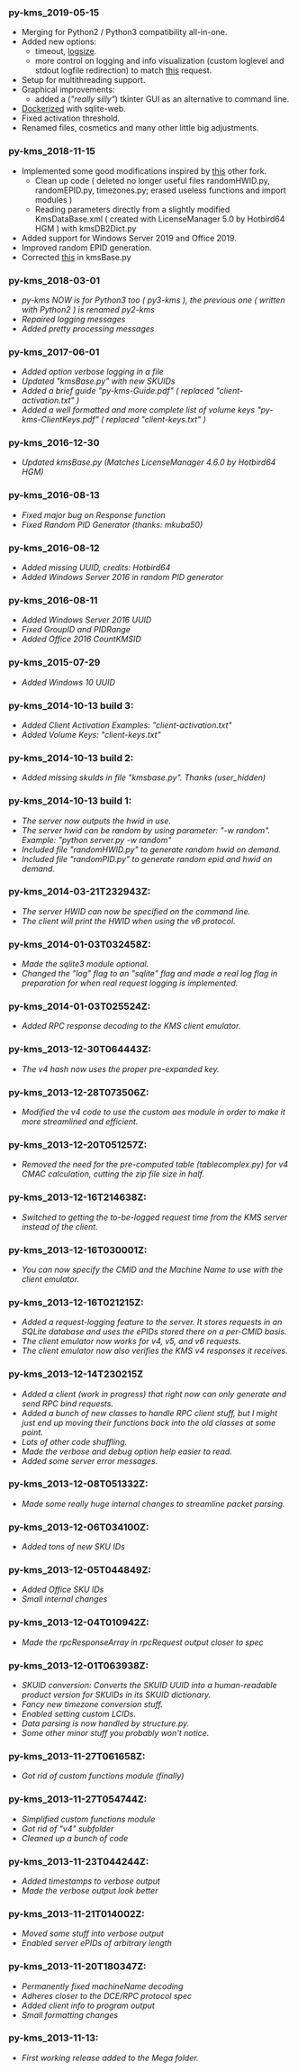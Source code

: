 ### py-kms_2019-05-15
- Merging for Python2 / Python3 compatibility all-in-one.
- Added new options: 
    - timeout, [logsize](https://github.com/SystemRage/py-kms/pull/21).
    - more control on logging and info visualization (custom loglevel and stdout logfile redirection) to match [this](https://github.com/SystemRage/py-kms/issues/22) request.
- Setup for multithreading support.
- Graphical improvements:
    - added a (_"really silly"_) tkinter GUI as an alternative to command line.
- [Dockerized](https://github.com/SystemRage/py-kms/pull/20) with sqlite-web. 
- Fixed activation threshold.
- Renamed files, cosmetics and many other little big adjustments.

### py-kms_2018-11-15
 - Implemented some good modifications inspired by [this](https://github.com/ThunderEX/py-kms) other fork.
 	- Clean up code ( deleted no longer useful files randomHWID.py, randomEPID.py, timezones.py;
			erased useless functions and import modules )
	- Reading parameters directly from a slightly modified KmsDataBase.xml ( created with LicenseManager 5.0 by Hotbird64 HGM ) with kmsDB2Dict.py
- Added support for Windows Server 2019 and Office 2019.
- Improved random EPID generation.
- Corrected [this](https://github.com/SystemRage/py-kms/issues/8) in kmsBase.py

### py-kms_2018-03-01
 - *py-kms NOW is for Python3 too ( py3-kms ), the previous one ( written with Python2 ) is renamed py2-kms*
 - *Repaired logging messages*
 - *Added pretty processing messages*
 
### py-kms_2017-06-01
 - *Added option verbose logging in a file*
 - *Updated "kmsBase.py" with new SKUIDs*
 - *Added a brief guide "py-kms-Guide.pdf" ( replaced "client-activation.txt" )*
 - *Added a well formatted and more complete list of volume keys "py-kms-ClientKeys.pdf" ( replaced "client-keys.txt" )*

### py-kms_2016-12-30
 - *Updated kmsBase.py (Matches LicenseManager 4.6.0 by Hotbird64 HGM)*

### py-kms_2016-08-13
 - *Fixed major bug on Response function*
 - *Fixed Random PID Generator (thanks: mkuba50)*

### py-kms_2016-08-12
 - *Added missing UUID, credits: Hotbird64*
 - *Added Windows Server 2016 in random PID generator*
		
### py-kms_2016-08-11
 - *Added Windows Server 2016 UUID*
 - *Fixed GroupID and PIDRange*
 - *Added Office 2016 CountKMSID*
	
### py-kms_2015-07-29
 - *Added Windows 10 UUID*
		
### py-kms_2014-10-13 build 3:
 - *Added Client Activation Examples: "client-activation.txt"*
 - *Added Volume Keys: "client-keys.txt"*

### py-kms_2014-10-13 build 2:
 - *Added missing skuIds in file "kmsbase.py". Thanks (user_hidden)*
	
### py-kms_2014-10-13 build 1:
 - *The server now outputs the hwid in use.*
 - *The server hwid can be random by using parameter: "-w random". Example: "python server.py -w random"*
 - *Included file "randomHWID.py" to generate random hwid on demand.*
 - *Included file "randomPID.py" to generate random epid and hwid on demand.*

### py-kms_2014-03-21T232943Z:
- *The server HWID can now be specified on the command line.*
- *The client will print the HWID when using the v6 protocol.*
	
### py-kms_2014-01-03T032458Z:
 - *Made the sqlite3 module optional.*
 - *Changed the "log" flag to an "sqlite" flag and made a real log flag in preparation for when real request logging is implemented.*

### py-kms_2014-01-03T025524Z:
 - *Added RPC response decoding to the KMS client emulator.*
		
### py-kms_2013-12-30T064443Z:
 - *The v4 hash now uses the proper pre-expanded key.*

### py-kms_2013-12-28T073506Z:
 - *Modified the v4 code to use the custom aes module in order to make it more streamlined and efficient.*

### py-kms_2013-12-20T051257Z:
 - *Removed the need for the pre-computed table (tablecomplex.py) for v4 CMAC calculation, cutting the zip file size in half.*

### py-kms_2013-12-16T214638Z:
 - *Switched to getting the to-be-logged request time from the KMS server instead of the client.*

### py-kms_2013-12-16T030001Z:
 - *You can now specify the CMID and the Machine Name to use with the client emulator.*

### py-kms_2013-12-16T021215Z:
 - *Added a request-logging feature to the server. It stores requests in an SQLite database and uses the ePIDs stored there on a per-CMID basis.*
 - *The client emulator now works for v4, v5, and v6 requests.*
 - *The client emulator now also verifies the KMS v4 responses it receives.*
	
### py-kms_2013-12-14T230215Z
 - *Added a client (work in progress) that right now can only generate and send RPC bind requests.*
 - *Added a bunch of new classes to handle RPC client stuff, but I might just end up moving their functions back into the old classes at some point.*
 - *Lots of other code shuffling.*
 - *Made the verbose and debug option help easier to read.*
 - *Added some server error messages.*

### py-kms_2013-12-08T051332Z:
 - *Made some really huge internal changes to streamline packet parsing.*

### py-kms_2013-12-06T034100Z:
 - *Added tons of new SKU IDs*

### py-kms_2013-12-05T044849Z:
 - *Added Office SKU IDs*
 - *Small internal changes*

### py-kms_2013-12-04T010942Z:
 - *Made the rpcResponseArray in rpcRequest output closer to spec*

### py-kms_2013-12-01T063938Z:
 - *SKUID conversion: Converts the SKUID UUID into a human-readable product version for SKUIDs in its SKUID dictionary.*
 - *Fancy new timezone conversion stuff.*
 - *Enabled setting custom LCIDs.*
 - *Data parsing is now handled by structure.py.*
 - *Some other minor stuff you probably won't notice.*

### py-kms_2013-11-27T061658Z:
 - *Got rid of custom functions module (finally)*

### py-kms_2013-11-27T054744Z:
 - *Simplified custom functions module*
 - *Got rid of "v4" subfolder*
 - *Cleaned up a bunch of code*

### py-kms_2013-11-23T044244Z:
 - *Added timestamps to verbose output*
 - *Made the verbose output look better*

### py-kms_2013-11-21T014002Z:
 - *Moved some stuff into verbose output*
 - *Enabled server ePIDs of arbitrary length*

### py-kms_2013-11-20T180347Z:
 - *Permanently fixed machineName decoding*
 - *Adheres closer to the DCE/RPC protocol spec*
 - *Added client info to program output*
 - *Small formatting changes*

### py-kms_2013-11-13:
 - *First working release added to the Mega folder.*
